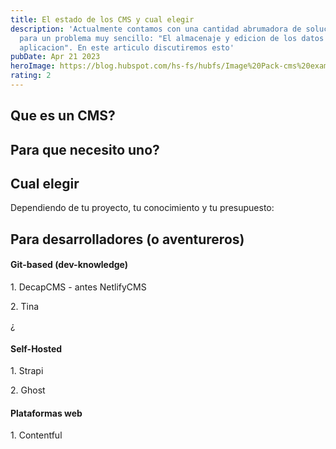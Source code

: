 ```yaml
---
title: El estado de los CMS y cual elegir
description: 'Actualmente contamos con una cantidad abrumadora de soluciones
  para un problema muy sencillo: "El almacenaje y edicion de los datos de tu
  aplicacion". En este articulo discutiremos esto'
pubDate: Apr 21 2023
heroImage: https://blog.hubspot.com/hs-fs/hubfs/Image%20Pack-cms%20examples_72-png.png?width=1300&name=Image%20Pack-cms%20examples_72-png.png
rating: 2
---
```

## Q﻿ue es un CMS?



## P﻿ara que necesito uno?



## C﻿ual elegir

D﻿ependiendo de tu proyecto, tu conocimiento y tu presupuesto:

## P﻿ara desarrolladores (o aventureros)

#### G﻿it-based (dev-knowledge)

1﻿. DecapCMS - antes NetlifyCMS

2﻿. Tina

¿﻿

#### S﻿elf-Hosted

1﻿. Strapi

2﻿. Ghost



#### P﻿lataformas web

1﻿. Contentful